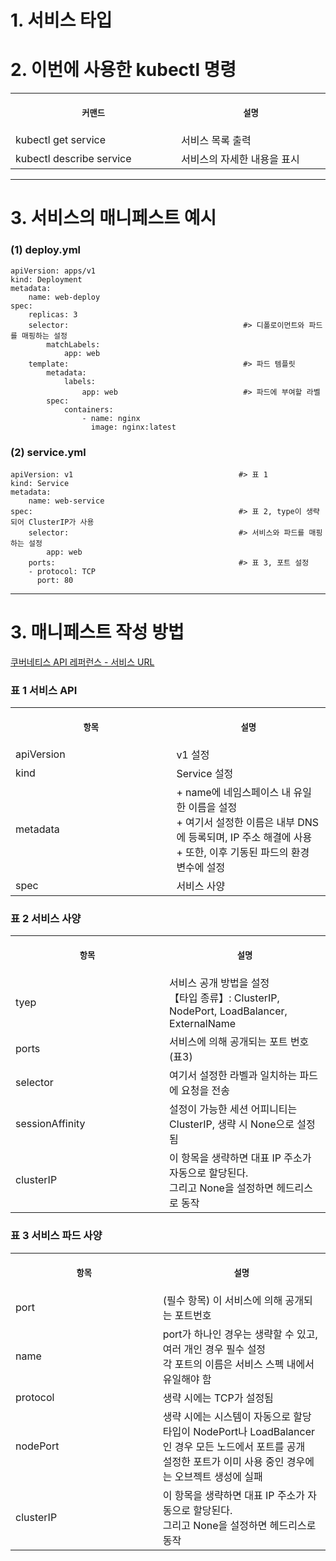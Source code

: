# 1. 서비스 타입



# 2. 이번에 사용한 kubectl 명령

<table>
<tr>
<th align="center">
<img width="441" height="1">
<p> 
<small>
커맨드 
</small>
</p>
</th>
<th align="center">
<img width="441" height="1">
<p> 
<small>
설명
</small>
</p>
</th>
</tr>
<tr>
<td>
<!-- REMOVE THE BACKSLASHES -->
kubectl get service
</td>
<td>
<!-- REMOVE THE BACKSLASHES -->
서비스 목록 출력
</td>
</tr>
<tr>
<td>
<!-- REMOVE THE BACKSLASHES -->
kubectl describe service
</td>
<td>
서비스의 자세한 내용을 표시
</td>
</tr>
</table>

----

# 3. 서비스의 매니페스트 예시

### (1) deploy.yml
```
apiVersion: apps/v1
kind: Deployment
metadata:
    name: web-deploy
spec:
    replicas: 3
    selector:                                       #> 디폴로이먼트와 파드를 매핑하는 설정
        matchLabels:
            app: web
    template:                                       #> 파드 템플릿
        metadata:
            labels:
                app: web                            #> 파드에 부여할 라벨
        spec:
            containers:
                - name: nginx
                  image: nginx:latest
```

### (2) service.yml
```
apiVersion: v1                                     #> 표 1
kind: Service
metadata:
    name: web-service
spec:                                              #> 표 2, type이 생략되어 ClusterIP가 사용
    selector:                                      #> 서비스와 파드를 매핑하는 설정
        app: web
    ports:                                         #> 표 3, 포트 설정
    - protocol: TCP
      port: 80
```

----

# 3. 매니페스트 작성 방법

[쿠버네티스 API 레퍼런스 - 서비스 URL](https://kubernetes.io/docs/reference/kubernetes-api/service-resources/service-v1/)

### 표 1 서비스 API 
<table>
<tr>
<th align="center">
<img width="441" height="1">
<p> 
<small>
항목 
</small>
</p>
</th>
<th align="center">
<img width="441" height="1">
<p> 
<small>
설명
</small>
</p>
</th>
</tr>
<tr>
<td>
<!-- REMOVE THE BACKSLASHES -->
apiVersion
</td>
<td>
<!-- REMOVE THE BACKSLASHES -->
v1 설정
</td>
</tr>
<tr>
<td>
<!-- REMOVE THE BACKSLASHES -->
kind
</td>
<td>
Service 설정
</td>
</tr>
<tr>
<td>
<!-- REMOVE THE BACKSLASHES -->
metadata
</td>
<td>
+ name에 네임스페이스 내 유일한 이름을 설정 <br> + 여기서 설정한 이름은 내부 DNS에 등록되며, IP 주소 해결에 사용 <br> + 또한, 이후 기동된 파드의 환경 변수에 설정
</td>
</tr>
<tr>
<td>
<!-- REMOVE THE BACKSLASHES -->
spec
</td>
<td>
서비스 사양
</td>
</tr>
</table>

### 표 2 서비스 사양
<table>
<tr>
<th align="center">
<img width="441" height="1">
<p> 
<small>
항목 
</small>
</p>
</th>
<th align="center">
<img width="441" height="1">
<p> 
<small>
설명
</small>
</p>
</th>
</tr>
<tr>
<td>
<!-- REMOVE THE BACKSLASHES -->
tyep
</td>
<td>
<!-- REMOVE THE BACKSLASHES -->
서비스 공개 방법을 설정 <br> 【타입 종류】: ClusterIP, NodePort, LoadBalancer, ExternalName
</td>
</tr>
<tr>
<td>
<!-- REMOVE THE BACKSLASHES -->
ports
</td>
<td>
서비스에 의해 공개되는 포트 번호 (표3)
</td>
</tr>
<tr>
<td>
<!-- REMOVE THE BACKSLASHES -->
selector
</td>
<td>
여기서 설정한 라벨과 일치하는 파드에 요청을 전송
</td>
</tr>
<tr>
<td>
<!-- REMOVE THE BACKSLASHES -->
sessionAffinity
</td>
<td>
설정이 가능한 세션 어피니티는 ClusterIP, 생략 시 None으로 설정됨
</td>
</tr>
<tr>
<td>
<!-- REMOVE THE BACKSLASHES -->
clusterIP
</td>
<td>
이 항목을 생략하면 대표 IP 주소가 자동으로 할당된다. <br> 그리고 None을 설정하면 헤드리스로 동작
</td>
</tr>
</table>

### 표 3 서비스 파드 사양
<table>
<tr>
<th align="center">
<img width="441" height="1">
<p> 
<small>
항목 
</small>
</p>
</th>
<th align="center">
<img width="441" height="1">
<p> 
<small>
설명
</small>
</p>
</th>
</tr>
<tr>
<td>
<!-- REMOVE THE BACKSLASHES -->
port
</td>
<td>
<!-- REMOVE THE BACKSLASHES -->
(필수 항목) 이 서비스에 의해 공개되는 포트번호
</td>
</tr>
<tr>
<td>
<!-- REMOVE THE BACKSLASHES -->
name
</td>
<td>
port가 하나인 경우는 생략할 수 있고, 여러 개인 경우 필수 설정 <br> 각 포트의 이름은 서비스 스펙 내에서 유일해야 함
</td>
</tr>
<tr>
<td>
<!-- REMOVE THE BACKSLASHES -->
protocol
</td>
<td>
생략 시에는 TCP가 설정됨 
</td>
</tr>
<tr>
<td>
<!-- REMOVE THE BACKSLASHES -->
nodePort
</td>
<td>
생략 시에는 시스템이 자동으로 할당 <br> 타입이 NodePort나 LoadBalancer인 경우 모든 노드에서 포트를 공개 <br> 설정한 포트가 이미 사용 중인 경우에는 오브젝트 생성에 실패
</td>
</tr>
<tr>
<td>
<!-- REMOVE THE BACKSLASHES -->
clusterIP
</td>
<td>
이 항목을 생략하면 대표 IP 주소가 자동으로 할당된다. <br> 그리고 None을 설정하면 헤드리스로 동작
</td>
</tr>
</table>